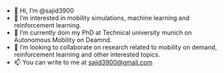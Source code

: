 - 👋 Hi, I’m @sajid3900
- 👀 I’m interested in mobility simulations, machine learning and reinforcement learning.
- 🌱 I’m currently doin my PhD at Technical university munich on Autonomous Mobility on Deamnd.
- 💞️ I’m looking to collaborate on research related to mobility on demand, reinforcement learning and other interested topics.
- 📫 You can write to me at sajid3900@gmail.com

<!---
sajid3900/sajid3900 is a ✨ special ✨ repository because its `README.md` (this file) appears on your GitHub profile.
You can click the Preview link to take a look at your changes.
--->

